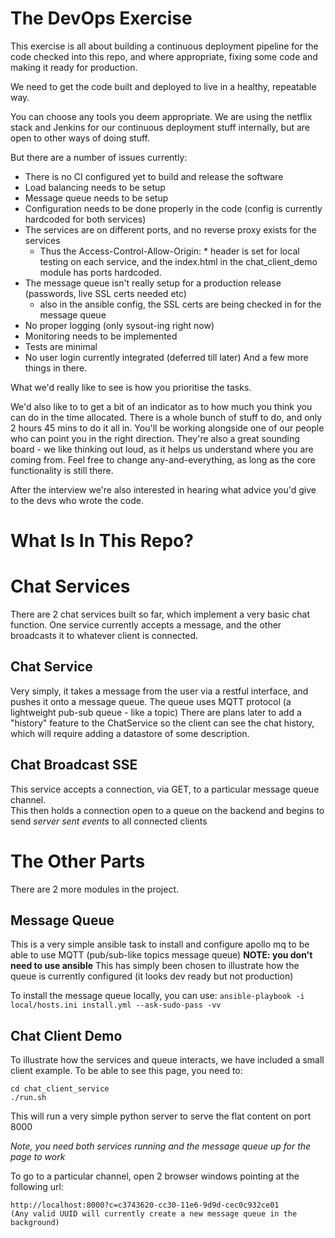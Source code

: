 

The DevOps Exercise
===================
This exercise is all about building a continuous deployment pipeline for the code checked into this repo, and where appropriate, fixing some code and making it ready for production.

We need to get the code built and deployed to live in a healthy, repeatable way. 

You can choose any tools you deem appropriate.  We are using the netflix stack and Jenkins for our continuous deployment stuff internally, but are open to other ways of doing stuff.

But there are a number of issues currently:

 - There is no CI configured yet to build and release the software
 - Load balancing needs to be setup
 - Message queue needs to be setup
 - Configuration needs to be done properly in the code (config is currently hardcoded for both services)
 - The services are on different ports, and no reverse proxy exists for the services
    - Thus the Access-Control-Allow-Origin: * header is set for local testing on each service, and the index.html in the chat_client_demo module has ports hardcoded.
 - The message queue isn't really setup for a production release (passwords, live SSL certs needed etc)
    - also in the ansible config, the SSL certs are being checked in for the message queue
 - No proper logging (only sysout-ing right now)
 - Monitoring needs to be implemented
 - Tests are minimal
 - No user login currently integrated (deferred till later)
And a few more things in there.


What we'd really like to see is how you prioritise the tasks.

We'd also like to to get a bit of an indicator as to how much you think you can do in the time allocated.
There is a whole bunch of stuff to do, and only 2 hours 45 mins to do it all in.
You'll be working alongside one of our people who can point you in the right direction.
They're also a great sounding board - we like thinking out loud, as it helps us understand where you are coming from.
Feel free to change any-and-everything, as long as the core functionality is still there.

After the interview we're also interested in hearing what advice you'd give to the devs who wrote the code.


What Is In This Repo?
=====================

Chat Services
=============
There are 2 chat services built so far, which implement a very basic chat function. 
One service currently accepts a message, and the other broadcasts it to whatever client is connected.


Chat Service
------------
Very simply, it takes a message from the user via a restful interface, and pushes it onto a message queue.
The queue uses MQTT protocol (a lightweight pub-sub queue - like a topic)
There are plans later to add a "history" feature to the ChatService so the client can see the chat history, which will require adding a datastore of some description.


Chat Broadcast SSE
------------------
This service accepts a connection, via GET, to a particular message queue channel.  
This then holds a connection open to a queue on the backend and begins to send _server sent events_ to all connected clients


The Other Parts
===============

There are 2 more modules in the project. 

Message Queue
-------------

This is a very simple ansible task to install and configure apollo mq to be able to use MQTT (pub/sub-like topics message queue)
**NOTE: you don't need to use ansible**
This has simply been chosen to illustrate how the queue is currently configured (it looks dev ready but not production)

To install the message queue locally, you can use:
```ansible-playbook -i local/hosts.ini install.yml --ask-sudo-pass -vv```

Chat Client Demo
----------------

To illustrate how the services and queue interacts, we have included a small client example.
To be able to see this page, you need to:
```
cd chat_client_service
./run.sh
```
This will run a very simple python server to serve the flat content on port 8000

*Note, you need both services running and the message queue up for the page to work*

To go to a particular channel, open 2 browser windows pointing at the following url:

```
http://localhost:8000?c=c3743620-cc30-11e6-9d9d-cec0c932ce01
(Any valid UUID will currently create a new message queue in the background)
```

